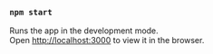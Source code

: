 


### `npm start`

Runs the app in the development mode.\
Open [http://localhost:3000](http://localhost:3000) to view it in the browser.
